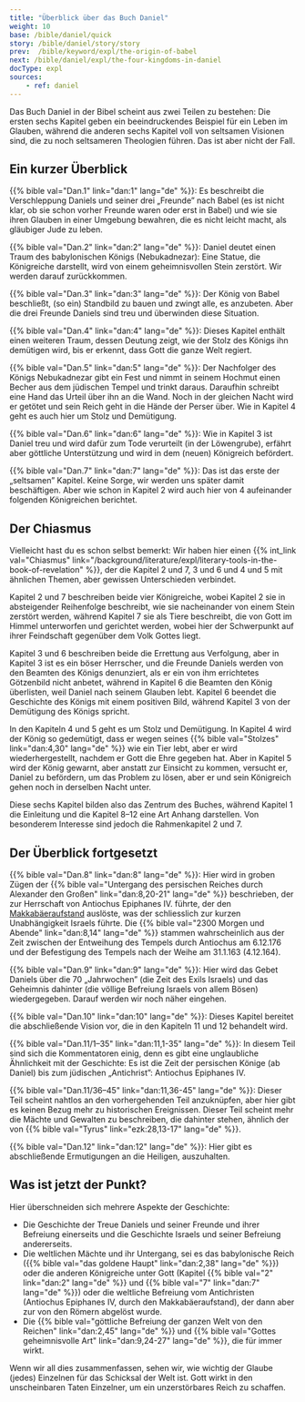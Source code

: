 ```yaml
---
title: "Überblick über das Buch Daniel"
weight: 10
base: /bible/daniel/quick
story: /bible/daniel/story/story
prev:  /bible/keyword/expl/the-origin-of-babel
next: /bible/daniel/expl/the-four-kingdoms-in-daniel
docType: expl
sources:
    - ref: daniel
---
```


Das Buch Daniel in der Bibel scheint aus zwei Teilen zu bestehen: Die ersten sechs Kapitel geben ein beeindruckendes Beispiel für ein Leben im Glauben, während die anderen sechs Kapitel voll von seltsamen Visionen sind, die zu noch seltsameren Theologien führen. Das ist aber nicht der Fall.

## Ein kurzer Überblick

<a name="b425"></a>
{{% bible val="Dan.1" link="dan:1" lang="de" %}}: Es beschreibt die Verschleppung Daniels und seiner drei „Freunde” nach Babel (es ist nicht klar, ob sie schon vorher Freunde waren oder erst in Babel) und wie sie ihren Glauben in einer Umgebung bewahren, die es nicht leicht macht, als gläubiger Jude zu leben.

{{% bible val="Dan.2" link="dan:2" lang="de" %}}: Daniel deutet einen Traum des babylonischen Königs (Nebukadnezar): Eine Statue, die Königreiche darstellt, wird von einem geheimnisvollen Stein zerstört. Wir werden darauf zurückkommen.

{{% bible val="Dan.3" link="dan:3" lang="de" %}}: Der König von Babel beschließt, (so ein) Standbild zu bauen und zwingt alle, es anzubeten. Aber die drei Freunde Daniels sind treu und überwinden diese Situation.

{{% bible val="Dan.4" link="dan:4" lang="de" %}}: Dieses Kapitel enthält einen weiteren Traum, dessen Deutung zeigt, wie der Stolz des Königs ihn demütigen wird, bis er erkennt, dass Gott die ganze Welt regiert.

{{% bible val="Dan.5" link="dan:5" lang="de" %}}: Der Nachfolger des Königs Nebukadnezar gibt ein Fest und nimmt in seinem Hochmut einen Becher aus dem jüdischen Tempel und trinkt daraus. Daraufhin schreibt eine Hand das Urteil über ihn an die Wand. Noch in der gleichen Nacht wird er getötet und sein Reich geht in die Hände der Perser über. Wie in Kapitel 4 geht es auch hier um Stolz und Demütigung.

{{% bible val="Dan.6" link="dan:6" lang="de" %}}: Wie in Kapitel 3 ist Daniel treu und wird dafür zum Tode verurteilt (in der Löwengrube), erfährt aber göttliche Unterstützung und wird in dem (neuen) Königreich befördert.

{{% bible val="Dan.7" link="dan:7" lang="de" %}}: Das ist das erste der „seltsamen” Kapitel. Keine Sorge, wir werden uns später damit beschäftigen. Aber wie schon in Kapitel 2 wird auch hier von 4 aufeinander folgenden Königreichen berichtet.

## Der Chiasmus

<a name="ef82"></a>
Vielleicht hast du es schon selbst bemerkt: Wir haben hier einen {{% int_link val="Chiasmus" link="/background/literature/expl/literary-tools-in-the-book-of-revelation" %}}, der die Kapitel 2 und 7, 3 und 6 und 4 und 5 mit ähnlichen Themen, aber gewissen Unterschieden verbindet.

Kapitel 2 und 7 beschreiben beide vier Königreiche, wobei Kapitel 2 sie in absteigender Reihenfolge beschreibt, wie sie nacheinander von einem Stein zerstört werden, während Kapitel 7 sie als Tiere beschreibt, die von Gott im Himmel unterworfen und gerichtet werden, wobei hier der Schwerpunkt auf ihrer Feindschaft gegenüber dem Volk Gottes liegt.

Kapitel 3 und 6 beschreiben beide die Errettung aus Verfolgung, aber in Kapitel 3 ist es ein böser Herrscher, und die Freunde Daniels werden von den Beamten des Königs denunziert, als er ein von ihm errichtetes Götzenbild nicht anbetet, während in Kapitel 6 die Beamten den König überlisten, weil Daniel nach seinem Glauben lebt. Kapitel 6 beendet die Geschichte des Königs mit einem positiven Bild, während Kapitel 3 von der Demütigung des Königs spricht.

In den Kapiteln 4 und 5 geht es um Stolz und Demütigung. In Kapitel 4 wird der König so gedemütigt, dass er wegen seines {{% bible val="Stolzes" link="dan:4,30" lang="de" %}} wie ein Tier lebt, aber er wird wiederhergestellt, nachdem er Gott die Ehre gegeben hat. Aber in Kapitel 5 wird der König gewarnt, aber anstatt zur Einsicht zu kommen, versucht er, Daniel zu befördern, um das Problem zu lösen, aber er und sein Königreich gehen noch in derselben Nacht unter.

Diese sechs Kapitel bilden also das Zentrum des Buches, während Kapitel 1 die Einleitung und die Kapitel 8–12 eine Art Anhang darstellen. Von besonderem Interesse sind jedoch die Rahmenkapitel 2 und 7.

## Der Überblick fortgesetzt

<a name="5b61"></a>
{{% bible val="Dan.8" link="dan:8" lang="de" %}}: Hier wird in groben Zügen der {{% bible val="Untergang des persischen Reiches durch Alexander den Großen" link="dan:8,20-21" lang="de" %}} beschrieben, der zur Herrschaft von Antiochus Epiphanes IV. führte, der den [Makkabäeraufstand](https://de.m.wikipedia.org/wiki/Makkabäer) auslöste, was der schliesslich zur kurzen Unabhängigkeit Israels führte. Die {{% bible val="2300 Morgen und Abende" link="dan:8,14" lang="de" %}} stammen wahrscheinlich aus der Zeit zwischen der Entweihung des Tempels durch Antiochus am 6.12.176 und der Befestigung des Tempels nach der Weihe am 31.1.163 (4.12.164).

{{% bible val="Dan.9" link="dan:9" lang="de" %}}: Hier wird das Gebet Daniels über die 70 „Jahrwochen” (die Zeit des Exils Israels) und das Geheimnis dahinter (die völlige Befreiung Israels von allem Bösen) wiedergegeben. Darauf werden wir noch näher eingehen.

{{% bible val="Dan.10" link="dan:10" lang="de" %}}: Dieses Kapitel bereitet die abschließende Vision vor, die in den Kapiteln 11 und 12 behandelt wird.

{{% bible val="Dan.11/1–35" link="dan:11,1-35" lang="de" %}}: In diesem Teil sind sich die Kommentatoren einig, denn es gibt eine unglaubliche Ähnlichkeit mit der Geschichte: Es ist die Zeit der persischen Könige (ab Daniel) bis zum jüdischen „Antichrist”: Antiochus Epiphanes IV.

{{% bible val="Dan.11/36–45" link="dan:11,36-45" lang="de" %}}: Dieser Teil scheint nahtlos an den vorhergehenden Teil anzuknüpfen, aber hier gibt es keinen Bezug mehr zu historischen Ereignissen. Dieser Teil scheint mehr die Mächte und Gewalten zu beschreiben, die dahinter stehen, ähnlich der von {{% bible val="Tyrus" link="ezk:28,13-17" lang="de" %}}.

{{% bible val="Dan.12" link="dan:12" lang="de" %}}: Hier gibt es abschließende Ermutigungen an die Heiligen, auszuhalten.

## Was ist jetzt der Punkt?

<a name="b37a"></a>
Hier überschneiden sich mehrere Aspekte der Geschichte:

- Die Geschichte der Treue Daniels und seiner Freunde und ihrer Befreiung einerseits und die Geschichte Israels und seiner Befreiung andererseits.
- Die weltlichen Mächte und ihr Untergang, sei es das babylonische Reich ({{% bible val="das goldene Haupt" link="dan:2,38" lang="de" %}}) oder die anderen Königreiche unter Gott (Kapitel {{% bible val="2" link="dan:2" lang="de" %}} und {{% bible val="7" link="dan:7" lang="de" %}}) oder die weltliche Befreiung vom Antichristen (Antiochus Epiphanes IV, durch den Makkabäeraufstand), der dann aber zur von den Römern abgelöst wurde.
- Die {{% bible val="göttliche Befreiung der ganzen Welt von den Reichen" link="dan:2,45" lang="de" %}} und {{% bible val="Gottes geheimnisvolle Art" link="dan:9,24-27" lang="de" %}}, die für immer wirkt.

Wenn wir all dies zusammenfassen, sehen wir, wie wichtig der Glaube (jedes) Einzelnen für das Schicksal der Welt ist. Gott wirkt in den unscheinbaren Taten Einzelner, um ein unzerstörbares Reich zu schaffen.
